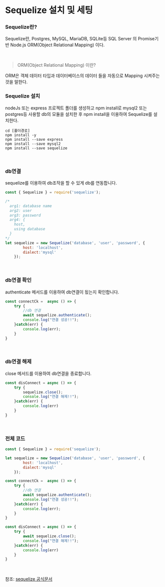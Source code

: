 # Sequelize 설치 및 세팅

### Sequelize란?

Sequelize란, Postgres, MySQL, MariaDB, SQLite등 SQL Server 의 Promise기반 Node.js ORM(Object Relational Mapping) 이다.

<br>

> ORM(Object Relational Mapping) 이란?

ORM은 객체 데이터 타입과 데이터베이스의 데이터 들을 자동으로 Mapping 시켜주는것을 말한다.

### Sequelize 설치
nodeJs 또는 express 프로젝트 폴더를 생성하고 npm install로 mysql2 또는 postgres등 사용할 db의 모듈을 설치한 후 npm install을 이용하여 Sequelize를 설치한다.

```
cd [폴더경로]
npm install -y
npm install --save express
npm install --save mysql2
npm install --save sequelize
```
<br>

### db연결
sequelize를 이용하여 db조작을 할 수 있게 db를 연동합니다.

```javascript
const { Sequelize } = require('sequelize');

/*
  arg1: database name
  arg2: user
  arg3: password
  arg4: {
    host,
    using database
  }
*/
let sequelize = new Sequelize('database', 'user', 'password', {
        host: 'localhost',
        dialect:'mysql'
    });
```

<br>

### db연결 확인
authenticate 메서드를 이용하여 db연결이 됬는지 확인합니다.
```javascript
const connectCk =  async () => {
    try {
        //db 연결
        await sequelize.authenticate();
        console.log("연결 성공!!");
    }catch(err) {
        console.log(err);
    }
}
```

<br>

### db연결 해제
close 메서드를 이용하여 db연결을 종료합니다.
```javascript
const disConnect = async () => {
    try {
        sequelize.close();
        console.log("연결 해제!!");
    }catch(err) {
        console.log(err)
    }
}
```

<br>

### 전체 코드
```javascript
const { Sequelize } = require('sequelize');

let sequelize = new Sequelize('database', 'user', 'password', {
        host: 'localhost',
        dialect:'mysql'
    });

const connectCk =  async () => {
    try {
        //db 연결
        await sequelize.authenticate();
        console.log("연결 성공!!");
    }catch(err) {
        console.log(err);
    }
}

const disConnect = async () => {
    try {
        await sequelize.close();
        console.log("연결 해제!!");
    }catch(err) {
        console.log(err)
    }
}
```

<br>

참조: [sequelize 공식문서](https://sequelize.org/master/manual/getting-started.html)
